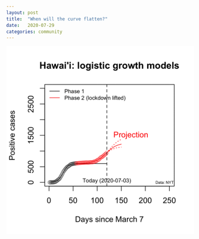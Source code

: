 ```yaml
---
layout: post
title:  "When will the curve flatten?"
date:   2020-07-29
categories: community
---
```


<img src="https://github.com/jmadinlab/covid_logistic/raw/master/figs/hawaii_nyt.gif" width="600"/>
